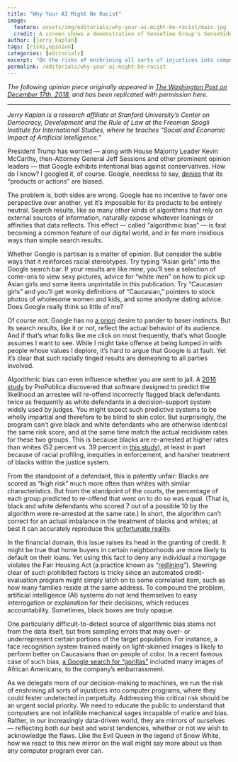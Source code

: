 ```yaml
---
title: "Why Your AI Might Be Racist"
image:
  feature: assets/img/editorials/why-your-ai-might-be-racist/main.jpg
  credit: A screen shows a demonstration of SenseTime Group's SenseVideo pedestrian and vehicle recognition system at the company's showroom in Beijing in June. (Gilles Sabrie/Bloomberg)
author: [jerry_kaplan]
tags: [risks,opinion]
categories: [editorials]
excerpt: "On the risks of enshrining all sorts of injustices into computer programs, where they could fester undetected in perpetuity"
permalink: /editorials/why-your-ai-might-be-racist
---
```

_The following opinion piece originally appeared in [The Washington Post on December 17th, 2018](https://www.washingtonpost.com/opinions/2018/12/17/why-your-ai-might-be-racist/), and has been replicated with permission here._

<hr>

_Jerry Kaplan is a research affiliate at Stanford University’s Center on Democracy, Development and the Rule of Law at the Freeman Spogli Institute for International Studies, where he teaches “Social and Economic Impact of Artificial Intelligence.”_

President Trump has worried — along with House Majority Leader Kevin McCarthy, then-Attorney General Jeff Sessions and other prominent opinion leaders — that Google exhibits intentional bias against conservatives. How do I know? I googled it, of course. Google, needless to say, [denies](https://www.reuters.com/article/us-usa-trump-tech/white-house-probes-google-after-trump-accuses-it-of-bias-idUSKCN1LD1I1) that its “products or actions” are biased.

The problem is, both sides are wrong. Google has no incentive to favor one perspective over another, yet it’s impossible for its products to be entirely neutral. Search results, like so many other kinds of algorithms that rely on external sources of information, naturally expose whatever leanings or affinities that data reflects. This effect — called “algorithmic bias” — is fast becoming a common feature of our digital world, and in far more insidious ways than simple search results.

Whether Google is partisan is a matter of opinion. But consider the subtle ways that it reinforces racial stereotypes. Try typing “Asian girls” into the Google search bar. If your results are like mine, you’ll see a selection of come-ons to view sexy pictures, advice for “white men” on how to pick up Asian girls and some items unprintable in this publication. Try “Caucasian girls” and you’ll get wonky definitions of “Caucasian,” pointers to stock photos of wholesome women and kids, and some anodyne dating advice. Does Google really think so little of me?

Of course not. Google has no [a priori](https://www.merriam-webster.com/dictionary/a%20priori) desire to pander to baser instincts. But its search results, like it or not, reflect the actual behavior of its audience. And if that’s what folks like me click on most frequently, that’s what Google assumes I want to see. While I might take offense at being lumped in with people whose values I deplore, it’s hard to argue that Google is at fault. Yet it’s clear that such racially tinged results are demeaning to all parties involved.

Algorithmic bias can even influence whether you are sent to jail. A [2016 study](https://www.propublica.org/article/machine-bias-risk-assessments-in-criminal-sentencing) by ProPublica discovered that software designed to predict the likelihood an arrestee will re-offend incorrectly flagged black defendants twice as frequently as white defendants in a decision-support system widely used by judges. You might expect such predictive systems to be wholly impartial and therefore to be blind to skin color. But surprisingly, the program can’t give black and white defendants who are otherwise identical the same risk score, and at the same time match the actual recidivism rates for these two groups. This is because blacks are re-arrested at higher rates than whites (52 percent vs. 39 percent in [this study](https://www.washingtonpost.com/news/monkey-cage/wp/2016/10/17/can-an-algorithm-be-racist-our-analysis-is-more-cautious-than-propublicas/?utm_term=.80f96a2571d6)), at least in part because of racial profiling, inequities in enforcement, and harsher treatment of blacks within the justice system.

From the standpoint of a defendant, this is patently unfair: Blacks are scored as “high risk” much more often than whites with similar characteristics. But from the standpoint of the courts, the percentage of each group predicted to re-offend that went on to do so was equal. (That is, black and white defendants who scored 7 out of a possible 10 by the algorithm were re-arrested at the same rate.) In short, the algorithm can’t correct for an actual imbalance in the treatment of blacks and whites; at best it can accurately reproduce this [unfortunate reality](https://www.propublica.org/article/machine-bias-risk-assessments-in-criminal-sentencing).

In the financial domain, this issue raises its head in the granting of credit. It might be true that home buyers in certain neighborhoods are more likely to default on their loans. Yet using this fact to deny any individual a mortgage violates the Fair Housing Act (a practice known as “[redlining](https://www.washingtonpost.com/news/wonk/wp/2018/03/28/redlining-was-banned-50-years-ago-its-still-hurting-minorities-today/)”). Steering clear of such prohibited factors is tricky since an automated credit-evaluation program might simply latch on to some correlated item, such as how many families reside at the same address. To compound the problem, artificial intelligence (AI) systems do not lend themselves to easy interrogation or explanation for their decisions, which reduces accountability. Sometimes, black boxes are truly opaque.

One particularly difficult-to-detect source of algorithmic bias stems not from the data itself, but from sampling errors that may over- or underrepresent certain portions of the target population. For instance, a face recognition system trained mainly on light-skinned images is likely to perform better on Caucasians than on people of color. In a recent famous case of such bias, [a Google search for “gorillas”](https://www.theverge.com/2018/1/12/16882408/google-racist-gorillas-photo-recognition-algorithm-ai) included many images of African Americans, to the company’s embarrassment.

As we delegate more of our decision-making to machines, we run the risk of enshrining all sorts of injustices into computer programs, where they could fester undetected in perpetuity. Addressing this critical risk should be an urgent social priority. We need to educate the public to understand that computers are not infallible mechanical sages incapable of malice and bias. Rather, in our increasingly data-driven world, they are mirrors of ourselves — reflecting both our best and worst tendencies, whether or not we wish to acknowledge the flaws. Like the Evil Queen in the legend of Snow White, how we react to this new mirror on the wall might say more about us than any computer program ever can.


